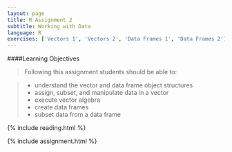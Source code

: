 ```yaml
---
layout: page
title: R Assignment 2
subtitle: Working with Data
language: R
exercises: ['Vectors 1', 'Vectors 2', 'Data Frames 1', 'Data Frames 2']
---
```


####Learning Objectives

> Following this assignment students should be able to:

> - understand the vector and data frame object structures
> - assign, subset, and manipulate data in a vector
> - execute vector algebra
> - create data frames
> - subset data from a data frame

{% include reading.html %}

{% include assignment.html %}
